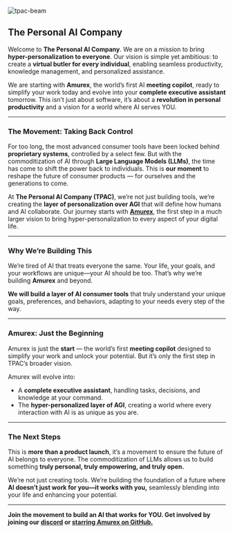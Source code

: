 ![tpac-beam](https://github.com/user-attachments/assets/0ba4023c-9fb0-439c-8c35-30e6f8563dd6)

## The Personal AI Company

Welcome to **The Personal AI Company**. We are on a mission to bring **hyper-personalization to everyone**. Our vision is simple yet ambitious: to create a **virtual butler for every individual**, enabling seamless productivity, knowledge management, and personalized assistance.

We are starting with **Amurex**, the world’s first AI **meeting copilot**, ready to simplify your work today and evolve into your **complete executive assistant** tomorrow. This isn’t just about software, it’s about a **revolution in personal productivity** and a vision for a world where AI serves YOU.

--------------------------

### The Movement: Taking Back Control


For too long, the most advanced consumer tools have been locked behind **proprietary systems**, controlled by a select few. But with the commoditization of AI through **Large Language Models (LLMs)**, the time has come to shift the power back to individuals. This is **our moment** to reshape the future of consumer products — for ourselves and the generations to come.

At **The Personal AI Company (TPAC)**, we’re not just building tools, we’re creating the **layer of personalization over AGI** that will define how humans and AI collaborate. Our journey starts with [**Amurex**](https://github.com/thepersonalaicompany/amurex), the first step in a much larger vision to bring hyper-personalization to every aspect of your digital life.

--------------------------

### Why We’re Building This

We’re tired of AI that treats everyone the same. Your life, your goals, and your workflows are unique—your AI should be too. That’s why we’re building **Amurex** and beyond.

**We will build a layer of AI consumer tools** that truly understand your unique goals, preferences, and behaviors, adapting to your needs every step of the way.

--------------------------

### Amurex: Just the Beginning

Amurex is just the **start** — the world’s first **meeting copilot** designed to simplify your work and unlock your potential. But it’s only the first step in TPAC’s broader vision.

Amurex will evolve into:
- A **complete executive assistant**, handling tasks, decisions, and knowledge at your command.
- The **hyper-personalized layer of AGI**, creating a world where every interaction with AI is as unique as you are.

--------------------------

### The Next Steps

This is **more than a product launch**, it’s a movement to ensure the future of AI belongs to everyone. The commoditization of LLMs allows us to build something **truly personal, truly empowering, and truly open.**

We’re not just creating tools. We’re building the foundation of a future where **AI doesn’t just work for you—it works with you,** seamlessly blending into your life and enhancing your potential.

--------------------------

**Join the movement to build an AI that works for YOU. Get involved by joining our [discord](https://discord.gg/ftUdQsHWbY) or [starring Amurex on GitHub.](https://github.com/thepersonalaicompany/amurex)**



